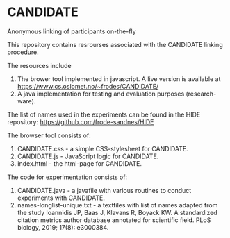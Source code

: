 # CANDIDATE
Anonymous linking of participants on-the-fly

This repository contains resrourses associated with the CANDIDATE linking procedure.

The resources include
1) The brower tool implemented in javascript. A live version is available at https://www.cs.oslomet.no/~frodes/CANDIDATE/
2) A java implementation for testing and evaluation purposes (research-ware).


The list of names used in the experiments can be found in the HIDE repository: https://github.com/frode-sandnes/HIDE

The browser tool consists of:
1) CANDIDATE.css - a simple CSS-stylesheet for CANDIDATE.
2) CANDIDATE.js - JavaScript logic for CANDIDATE.
3) index.html - the html-page for CANDIDATE.

The code for experimentation consists of:
1) CANDIDATE.java - a javafile with various routines to conduct experiments with CANDIDATE.
2) names-longlist-unique.txt - a textfiles with list of names adapted from the study Ioannidis JP, Baas J, Klavans R, Boyack KW. A standardized citation metrics author database annotated for scientific field. PLoS biology, 2019; 17(8): e3000384.

